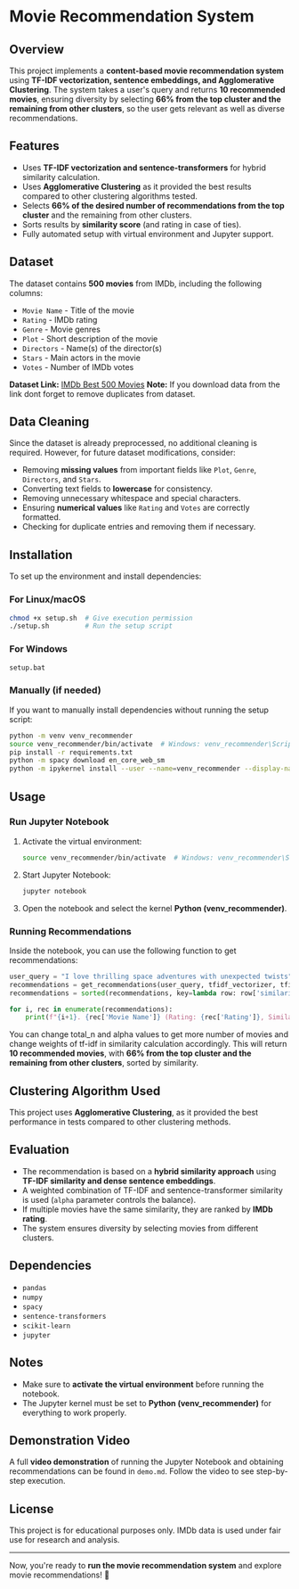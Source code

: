 # Movie Recommendation System

## Overview

This project implements a **content-based movie recommendation system** using **TF-IDF vectorization, sentence embeddings, and Agglomerative Clustering**. The system takes a user's query and returns **10 recommended movies**, ensuring diversity by selecting **66% from the top cluster and the remaining from other clusters**, so the user gets relevant as well as diverse recommendations.

## Features

- Uses **TF-IDF vectorization and sentence-transformers** for hybrid similarity calculation.
- Uses **Agglomerative Clustering** as it provided the best results compared to other clustering algorithms tested.
- Selects **66% of the desired number of recommendations from the top cluster** and the remaining from other clusters.
- Sorts results by **similarity score** (and rating in case of ties).
- Fully automated setup with virtual environment and Jupyter support.

## Dataset

The dataset contains **500 movies** from IMDb, including the following columns:

- `Movie Name` - Title of the movie
- `Rating` - IMDb rating
- `Genre` - Movie genres
- `Plot` - Short description of the movie
- `Directors` - Name(s) of the director(s)
- `Stars` - Main actors in the movie
- `Votes` - Number of IMDb votes

**Dataset Link:** [IMDb Best 500 Movies](https://www.kaggle.com/datasets/moazeldsokyx/the-500-best-movies-imdb)
**Note:** If you download data from the link dont forget to remove duplicates from dataset.

## Data Cleaning

Since the dataset is already preprocessed, no additional cleaning is required. However, for future dataset modifications, consider:

- Removing **missing values** from important fields like `Plot`, `Genre`, `Directors`, and `Stars`.
- Converting text fields to **lowercase** for consistency.
- Removing unnecessary whitespace and special characters.
- Ensuring **numerical values** like `Rating` and `Votes` are correctly formatted.
- Checking for duplicate entries and removing them if necessary.

## Installation

To set up the environment and install dependencies:

### **For Linux/macOS**

```bash
chmod +x setup.sh  # Give execution permission
./setup.sh         # Run the setup script
```

### **For Windows**

```bat
setup.bat
```

### **Manually (if needed)**

If you want to manually install dependencies without running the setup script:

```bash
python -m venv venv_recommender
source venv_recommender/bin/activate  # Windows: venv_recommender\Scripts\activate
pip install -r requirements.txt
python -m spacy download en_core_web_sm
python -m ipykernel install --user --name=venv_recommender --display-name "Python (venv_recommender)"
```

## Usage

### **Run Jupyter Notebook**

1. Activate the virtual environment:
   ```bash
   source venv_recommender/bin/activate  # Windows: venv_recommender\Scripts\activate
   ```
2. Start Jupyter Notebook:
   ```bash
   jupyter notebook
   ```
3. Open the notebook and select the kernel **Python (venv\_recommender)**.

### **Running Recommendations**

Inside the notebook, you can use the following function to get recommendations:

```python
user_query = "I love thrilling space adventures with unexpected twists"
recommendations = get_recommendations(user_query, tfidf_vectorizer, tfidf_matrix, model, movie_embeddings, df, total_n=10, alpha=0.3)
recommendations = sorted(recommendations, key=lambda row: row['similarity'], reverse=True)

for i, rec in enumerate(recommendations):
    print(f"{i+1}. {rec['Movie Name']} (Rating: {rec['Rating']}, Similarity: {rec['similarity']:.4f}, Cluster: {rec['cluster']})")
```

You can change total_n and alpha values to get more number of movies and change weights of tf-idf in similarity calculation accordingly.
This will return **10 recommended movies**, with **66% from the top cluster and the remaining from other clusters**, sorted by similarity.

## Clustering Algorithm Used

This project uses **Agglomerative Clustering**, as it provided the best performance in tests compared to other clustering methods.

## Evaluation

- The recommendation is based on a **hybrid similarity approach** using **TF-IDF similarity and dense sentence embeddings**.
- A weighted combination of TF-IDF and sentence-transformer similarity is used (`alpha` parameter controls the balance).
- If multiple movies have the same similarity, they are ranked by **IMDb rating**.
- The system ensures diversity by selecting movies from different clusters.

## Dependencies

- `pandas`
- `numpy`
- `spacy`
- `sentence-transformers`
- `scikit-learn`
- `jupyter`

## Notes

- Make sure to **activate the virtual environment** before running the notebook.
- The Jupyter kernel must be set to **Python (venv\_recommender)** for everything to work properly.

## Demonstration Video

A full **video demonstration** of running the Jupyter Notebook and obtaining recommendations can be found in `demo.md`. Follow the video to see step-by-step execution.

## License

This project is for educational purposes only. IMDb data is used under fair use for research and analysis.

---

Now, you're ready to **run the movie recommendation system** and explore movie recommendations! 🚀